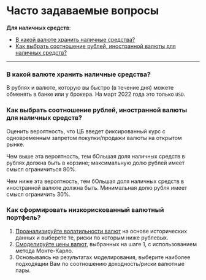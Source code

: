 # Часто задаваемые вопросы

**Для наличных средств**:

- [В какой валюте хранить наличные средства?](#в-какой-валюте-хранить-наличные-средства)
- [Как выбрать соотношение рублей, иностранной валюты для наличных средств?](#как-выбрать-соотношение-рублей-иностранной-валюты-для-наличных-средств)

---

### В какой валюте хранить наличные средства?

В рублях и валюте, которую вы быстро (в течение дня) можете обменять в банке или у брокера. На март 2022 года это только `USD`.


### Как выбрать соотношение рублей, иностранной валюты для наличных средств?


Оценить вероятность, что ЦБ введет фиксированный курс с одновременным запретом покупки/продажи валюты на открытом рынке.

Чем выше эта вероятность, тем бОльшая доля наличных средств в рублях должна быть в корзине; максимальную долю рублей имеет смысл ограничиться 80%.

Чем ниже эта вероятность, тем бОльшая доля наличных средств в иностранной валюте должна быть. Минимальная долю рубля имеет смысл ограничить 30%.

### Как сформировать низкорискованный валютный портфель?

1. [Проанализируйте волатильности валют](src/fx_currencies_analysis.md) на основе исторических данных и выберете те, риски по которым ниже рублевых.
2. [Смоделируйте цены валют](src/fx_currency_portfolio__assets_selection.ipynb), выбранных на шаге 1, с использованием метода Монте-Карло.
3. Основываясь на результатах моделирования, выберите наиболее подходящии Вам по соотношению доходность/риски валютные пары.
